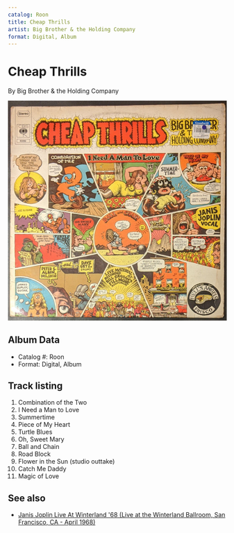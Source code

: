 ```yaml
---
catalog: Roon
title: Cheap Thrills
artist: Big Brother & the Holding Company
format: Digital, Album
---
```


# Cheap Thrills

By Big Brother & the Holding Company

![](../../assets/albumcovers/Big_Brother_and_the_Holding_Company-Cheap_Thrills.png)

## Album Data

- Catalog #: Roon
- Format: Digital, Album


## Track listing


1. Combination of the Two
2. I Need a Man to Love
3. Summertime
4. Piece of My Heart
5. Turtle Blues
6. Oh, Sweet Mary
7. Ball and Chain
8. Road Block
9. Flower in the Sun (studio outtake)
10. Catch Me Daddy
11. Magic of Love


## See also

- [Janis Joplin Live At Winterland '68 (Live at the Winterland Ballroom, San Francisco, CA - April 1968)](Janis_Joplin_Live_At_Winterland_68_Live_at_the_Winterland_Ballroom__San_Francisco__CA_-_April_1968.md)
